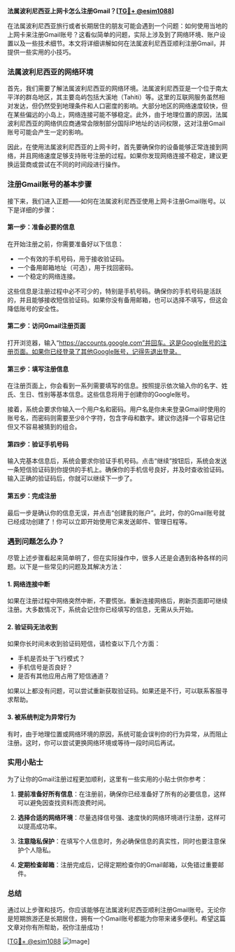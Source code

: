 **法属波利尼西亚上网卡怎么注册Gmail？[[TG💪+ @esim1088](https://t.me/s/esim1088)]**

在法属波利尼西亚旅行或者长期居住的朋友可能会遇到一个问题：如何使用当地的上网卡来注册Gmail账号？这看似简单的问题，实际上涉及到了网络环境、账户设置以及一些技术细节。本文将详细讲解如何在法属波利尼西亚顺利注册Gmail，并提供一些实用的小技巧。

### 法属波利尼西亚的网络环境

首先，我们需要了解法属波利尼西亚的网络环境。法属波利尼西亚是一个位于南太平洋的群岛地区，其主要岛屿包括大溪地（Tahiti）等。这里的互联网服务虽然相对发达，但仍然受到地理条件和人口密度的影响。大部分地区的网络速度较快，但在某些偏远的小岛上，网络连接可能不够稳定。此外，由于地理位置的原因，法属波利尼西亚的网络供应商通常会限制部分国际IP地址的访问权限，这对注册Gmail账号可能会产生一定的影响。

因此，在使用法属波利尼西亚的上网卡时，首先要确保你的设备能够正常连接到网络，并且网络速度足够支持账号注册的过程。如果你发现网络连接不稳定，建议更换运营商或尝试在不同的时间段进行操作。

### 注册Gmail账号的基本步骤

接下来，我们进入正题——如何在法属波利尼西亚使用上网卡注册Gmail账号。以下是详细的步骤：

#### 第一步：准备必要的信息

在开始注册之前，你需要准备好以下信息：
- 一个有效的手机号码，用于接收验证码。
- 一个备用邮箱地址（可选），用于找回密码。
- 一个稳定的网络连接。

这些信息是注册过程中必不可少的，特别是手机号码。确保你的手机号码是活跃的，并且能够接收短信验证码。如果你没有备用邮箱，也可以选择不填写，但这会降低账号的安全性。

#### 第二步：访问Gmail注册页面

打开浏览器，输入“https://accounts.google.com”并回车。这是Google账号的注册页面。如果你已经登录了其他Google账号，记得先退出登录。

#### 第三步：填写注册信息

在注册页面上，你会看到一系列需要填写的信息。按照提示依次输入你的名字、姓氏、生日、性别等基本信息。这些信息将用于创建你的Google账号。

接着，系统会要求你输入一个用户名和密码。用户名是你未来登录Gmail时使用的账号名，而密码则需要至少8个字符，包含字母和数字。建议你选择一个容易记住但又不容易被猜到的组合。

#### 第四步：验证手机号码

输入完基本信息后，系统会要求你验证手机号码。点击“继续”按钮后，系统会发送一条短信验证码到你提供的手机上。确保你的手机信号良好，并及时查收验证码。输入正确的验证码后，你就可以继续下一步了。

#### 第五步：完成注册

最后一步是确认你的信息无误，并点击“创建我的账户”。此时，你的Gmail账号就已经成功创建了！你可以立即开始使用它来发送邮件、管理日程等。

### 遇到问题怎么办？

尽管上述步骤看起来简单明了，但在实际操作中，很多人还是会遇到各种各样的问题。以下是一些常见的问题及其解决方法：

#### 1. 网络连接中断

如果在注册过程中网络突然中断，不要慌张。重新连接网络后，刷新页面即可继续注册。大多数情况下，系统会记住你已经填写的信息，无需从头开始。

#### 2. 验证码无法收到

如果你长时间未收到验证码短信，请检查以下几个方面：
- 手机是否处于飞行模式？
- 手机信号是否良好？
- 是否有其他应用占用了短信通道？

如果以上都没有问题，可以尝试重新获取验证码。如果还是不行，可以联系客服寻求帮助。

#### 3. 被系统判定为异常行为

有时，由于地理位置或网络环境的原因，系统可能会误判你的行为异常，从而阻止注册。这时，你可以尝试更换网络环境或等待一段时间后再试。

### 实用小贴士

为了让你的Gmail注册过程更加顺利，这里有一些实用的小贴士供你参考：

1. **提前准备好所有信息**：在注册前，确保你已经准备好了所有的必要信息，这样可以避免因查找资料而浪费时间。
   
2. **选择合适的网络环境**：尽量选择信号强、速度快的网络环境进行注册，这样可以提高成功率。

3. **注意隐私保护**：在填写个人信息时，务必确保信息的真实性，同时也要注意保护个人隐私。

4. **定期检查邮箱**：注册完成后，记得定期检查你的Gmail邮箱，以免错过重要邮件。

### 总结

通过以上步骤和技巧，你应该能够在法属波利尼西亚顺利注册Gmail账号。无论你是短期旅游还是长期居住，拥有一个Gmail账号都能为你带来诸多便利。希望这篇文章对你有所帮助，祝你注册成功！

[[TG💪+ @esim1088](https://t.me/s/esim1088) ![Image](https://i.postimg.cc/4NQfJmqS/Snipaste-2025-05-13-00-14-12.png)]